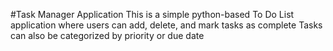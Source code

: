 #Task Manager Application
This is a simple python-based To Do List application where users can add, delete, and mark tasks as complete
Tasks can also be categorized by priority or due date
